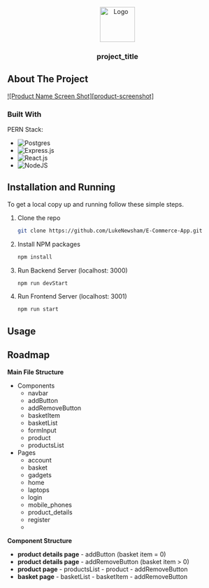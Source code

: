 <!-- PROJECT LOGO -->
<br />
<div align="center">
  <a href="https://github.com/github_username/repo_name">
    <img src="images/logo.png" alt="Logo" width="80" height="80">
  </a>
<h3 align="center">project_title</h3> 
</div>



## About The Project

[![Product Name Screen Shot][product-screenshot]](https://example.com)


### Built With
PERN Stack:
* ![Postgres]
* ![Express.js]
* ![React.js]
* ![NodeJS]



## Installation and Running

To get a local copy up and running follow these simple steps.

1. Clone the repo
   ```sh
   git clone https://github.com/LukeNewsham/E-Commerce-App.git
   ```
   
2. Install NPM packages
   ```sh
   npm install 
    ``` 
  
3. Run Backend Server (localhost: 3000)
    ```sh
    npm run devStart 
    ```  
    
 4. Run Frontend Server (localhost: 3001)
      ```sh
      npm run start    
      ```

## Usage




## Roadmap

**Main File Structure**
- Components
    - navbar
    - addButton
    - addRemoveButton
    - basketItem
    - basketList
    - formInput
    - product
    - productsList
- Pages
    - account
    - basket
    - gadgets
    - home
    - laptops
    - login
    - mobile_phones
    - product_details
    - register
    - 
**Component Structure**
- **product details page** - addButton (basket item = 0)
- **product details page** - addRemoveButton (basket item > 0)                                               
- **product page**  -  productsList  -  product  -  addRemoveButton
- **basket page**  -  basketList  -  basketItem  -  addRemoveButton


<!-- MARKDOWN LINKS & IMAGES -->
[Postgres]: https://img.shields.io/badge/postgres-%23316192.svg?style=for-the-badge&logo=postgresql&logoColor=white
[Express.js]: https://img.shields.io/badge/express.js-%23404d59.svg?style=for-the-badge&logo=express&logoColor=%2361DAFB
[React.js]: https://img.shields.io/badge/React-20232A?style=for-the-badge&logo=react&logoColor=61DAFB
[NodeJS]: https://img.shields.io/badge/node.js-6DA55F?style=for-the-badge&logo=node.js&logoColor=white
